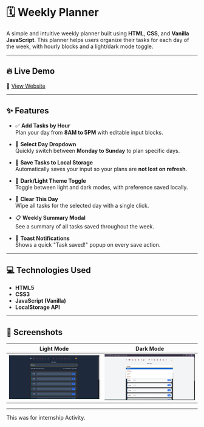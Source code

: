 # 🗓️ Weekly Planner 

A simple and intuitive weekly planner built using **HTML**, **CSS**, and **Vanilla JavaScript**. This planner helps users organize their tasks for each day of the week, with hourly blocks and a light/dark mode toggle.

---

## 🔥 Live Demo

🔗 [View Website](https://manjot-git.github.io/BrainwaveTask1/)  

---


## ✨ Features

- ✅ **Add Tasks by Hour**  
  Plan your day from **8AM to 5PM** with editable input blocks.

- 📅 **Select Day Dropdown**  
  Quickly switch between **Monday to Sunday** to plan specific days.

- 💾 **Save Tasks to Local Storage**  
  Automatically saves your input so your plans are **not lost on refresh**.

- 🌙 **Dark/Light Theme Toggle**  
  Toggle between light and dark modes, with preference saved locally.

- 🧹 **Clear This Day**  
  Wipe all tasks for the selected day with a single click.

- 📋 **Weekly Summary Modal**  
  See a summary of all tasks saved throughout the week.

- 🔔 **Toast Notifications**  
  Shows a quick "Task saved!" popup on every save action.

---

## 💻 Technologies Used

- **HTML5**  
- **CSS3**  
- **JavaScript (Vanilla)**  
- **LocalStorage API**

---

## 📸 Screenshots

| Light Mode | Dark Mode |
|------------|-----------|
| ![Light Mode](ScreenShots/preview1a.png) | ![Dark Mode](ScreenShots/preview2b.png) |

---

This was for internship Activity.
